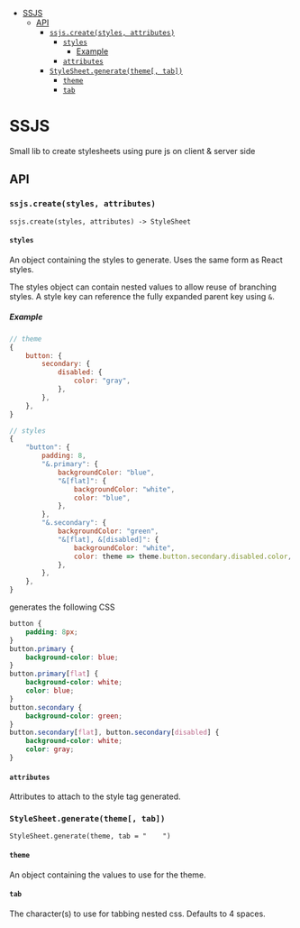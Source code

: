 
<!-- @import "[TOC]" {cmd="toc" depthFrom=1 depthTo=6 orderedList=false} -->
<!-- code_chunk_output -->

- [SSJS](#ssjs)
  - [API](#api)
    - [`ssjs.create(styles, attributes)`](#ssjscreatestyles-attributes)
      - [`styles`](#styles)
        - [Example](#example)
      - [`attributes`](#attributes)
    - [`StyleSheet.generate(theme[, tab])`](#stylesheetgeneratetheme-tab)
      - [`theme`](#theme)
      - [`tab`](#tab)

<!-- /code_chunk_output -->
# SSJS
Small lib to create stylesheets using pure js on client &amp; server side

## API

### `ssjs.create(styles, attributes)`
```
ssjs.create(styles, attributes) -> StyleSheet
```

#### `styles`
An object containing the styles to generate. Uses the same form as React
styles.

The styles object can contain nested values to allow reuse of branching styles.
A style key can reference the fully expanded parent key using `&`.

##### Example
```javascript
// theme
{
    button: {
        secondary: {
            disabled: {
                color: "gray",
            },
        },
    },
}

// styles
{
    "button": {
        padding: 8,
        "&.primary": {
            backgroundColor: "blue",
            "&[flat]": {
                backgroundColor: "white",
                color: "blue",
            },
        },
        "&.secondary": {
            backgroundColor: "green",
            "&[flat], &[disabled]": {
                backgroundColor: "white",
                color: theme => theme.button.secondary.disabled.color,
            },
        },
    },
}
```
generates the following CSS
```css
button {
    padding: 8px;
}
button.primary {
    background-color: blue;
}
button.primary[flat] {
    background-color: white;
    color: blue;
}
button.secondary {
    background-color: green;
}
button.secondary[flat], button.secondary[disabled] {
    background-color: white;
    color: gray;
}
```

#### `attributes`
Attributes to attach to the style tag generated.

### `StyleSheet.generate(theme[, tab])`
```
StyleSheet.generate(theme, tab = "    ")
```

#### `theme`
An object containing the values to use for the theme.

#### `tab`
The character(s) to use for tabbing nested css. Defaults to 4 spaces.
